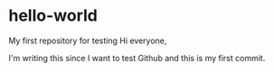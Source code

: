 # hello-world
My first repository for testing
Hi everyone,

I'm writing this since I want to test Github and this is my first commit.
